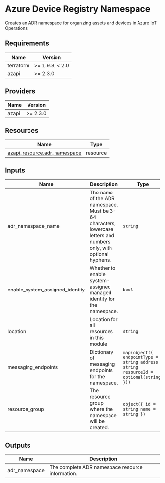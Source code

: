 <!-- BEGIN_TF_DOCS -->
<!-- markdown-table-prettify-ignore-start -->
# Azure Device Registry Namespace

Creates an ADR namespace for organizing assets and devices in Azure IoT Operations.

## Requirements

| Name | Version |
|------|---------|
| terraform | >= 1.9.8, < 2.0 |
| azapi | >= 2.3.0 |

## Providers

| Name | Version |
|------|---------|
| azapi | >= 2.3.0 |

## Resources

| Name | Type |
|------|------|
| [azapi_resource.adr_namespace](https://registry.terraform.io/providers/Azure/azapi/latest/docs/resources/resource) | resource |

## Inputs

| Name | Description | Type | Default | Required |
|------|-------------|------|---------|:--------:|
| adr\_namespace\_name | The name of the ADR namespace. Must be 3-64 characters, lowercase letters and numbers only, with optional hyphens. | `string` | n/a | yes |
| enable\_system\_assigned\_identity | Whether to enable system-assigned managed identity for the namespace. | `bool` | n/a | yes |
| location | Location for all resources in this module | `string` | n/a | yes |
| messaging\_endpoints | Dictionary of messaging endpoints for the namespace. | ```map(object({ endpointType = string address = string resourceId = optional(string) }))``` | n/a | yes |
| resource\_group | The resource group where the namespace will be created. | ```object({ id = string name = string })``` | n/a | yes |

## Outputs

| Name | Description |
|------|-------------|
| adr\_namespace | The complete ADR namespace resource information. |
<!-- markdown-table-prettify-ignore-end -->
<!-- END_TF_DOCS -->
